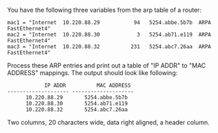 You have the following three variables from the arp table of a router:
```
mac1 = "Internet  10.220.88.29           94   5254.abbe.5b7b  ARPA   FastEthernet4"
mac2 = "Internet  10.220.88.30            3   5254.ab71.e119  ARPA   FastEthernet4"
mac3 = "Internet  10.220.88.32          231   5254.abc7.26aa  ARPA   FastEthernet4"
```
Process these ARP entries and print out a table of "IP ADDR" to "MAC ADDRESS" mappings. The output should look like following:

```
            IP ADDR          MAC ADDRESS
-------------------- --------------------
      10.220.88.29       5254.abbe.5b7b
      10.220.88.30       5254.ab71.e119
      10.220.88.32       5254.abc7.26aa
```

Two columns, 20 characters wide, data right aligned, a header column.
